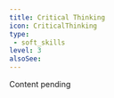 ```yaml
---
title: Critical Thinking
icon: CriticalThinking
type:
 - soft_skills
level: 3
alsoSee:
---
```


Content pending
